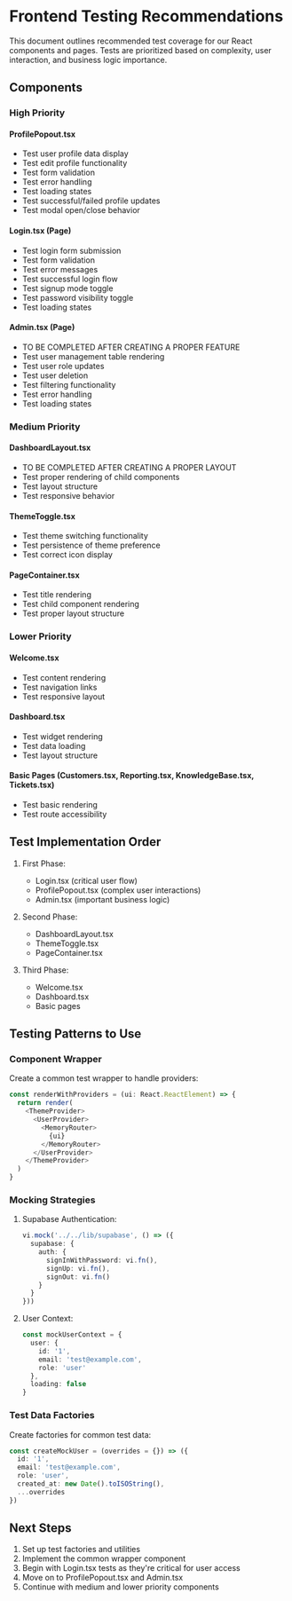 # Frontend Testing Recommendations

This document outlines recommended test coverage for our React components and pages. Tests are prioritized based on complexity, user interaction, and business logic importance.

## Components

### High Priority

#### ProfilePopout.tsx
- Test user profile data display
- Test edit profile functionality
- Test form validation
- Test error handling
- Test loading states
- Test successful/failed profile updates
- Test modal open/close behavior

#### Login.tsx (Page)
- Test login form submission
- Test form validation
- Test error messages
- Test successful login flow
- Test signup mode toggle
- Test password visibility toggle
- Test loading states

#### Admin.tsx (Page)
- TO BE COMPLETED AFTER CREATING A PROPER FEATURE
- Test user management table rendering
- Test user role updates
- Test user deletion
- Test filtering functionality
- Test error handling
- Test loading states

### Medium Priority

#### DashboardLayout.tsx
- TO BE COMPLETED AFTER CREATING A PROPER LAYOUT
- Test proper rendering of child components
- Test layout structure
- Test responsive behavior

#### ThemeToggle.tsx
- Test theme switching functionality
- Test persistence of theme preference
- Test correct icon display

#### PageContainer.tsx
- Test title rendering
- Test child component rendering
- Test proper layout structure

### Lower Priority

#### Welcome.tsx
- Test content rendering
- Test navigation links
- Test responsive layout

#### Dashboard.tsx
- Test widget rendering
- Test data loading
- Test layout structure

#### Basic Pages (Customers.tsx, Reporting.tsx, KnowledgeBase.tsx, Tickets.tsx)
- Test basic rendering
- Test route accessibility

## Test Implementation Order

1. First Phase:
   - Login.tsx (critical user flow)
   - ProfilePopout.tsx (complex user interactions)
   - Admin.tsx (important business logic)

2. Second Phase:
   - DashboardLayout.tsx
   - ThemeToggle.tsx
   - PageContainer.tsx

3. Third Phase:
   - Welcome.tsx
   - Dashboard.tsx
   - Basic pages

## Testing Patterns to Use

### Component Wrapper
Create a common test wrapper to handle providers:
```typescript
const renderWithProviders = (ui: React.ReactElement) => {
  return render(
    <ThemeProvider>
      <UserProvider>
        <MemoryRouter>
          {ui}
        </MemoryRouter>
      </UserProvider>
    </ThemeProvider>
  )
}
```

### Mocking Strategies
1. Supabase Authentication:
   ```typescript
   vi.mock('../../lib/supabase', () => ({
     supabase: {
       auth: {
         signInWithPassword: vi.fn(),
         signUp: vi.fn(),
         signOut: vi.fn()
       }
     }
   }))
   ```

2. User Context:
   ```typescript
   const mockUserContext = {
     user: {
       id: '1',
       email: 'test@example.com',
       role: 'user'
     },
     loading: false
   }
   ```

### Test Data Factories
Create factories for common test data:
```typescript
const createMockUser = (overrides = {}) => ({
  id: '1',
  email: 'test@example.com',
  role: 'user',
  created_at: new Date().toISOString(),
  ...overrides
})
```

## Next Steps

1. Set up test factories and utilities
2. Implement the common wrapper component
3. Begin with Login.tsx tests as they're critical for user access
4. Move on to ProfilePopout.tsx and Admin.tsx
5. Continue with medium and lower priority components 